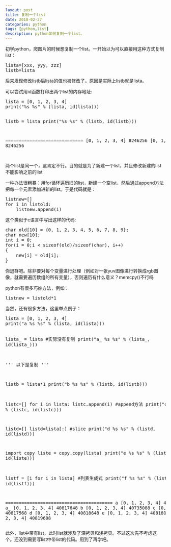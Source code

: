 ```yaml
---
layout: post
title: 复制一个list
date: 2018-02-27
categories: python
tags: [python,list]
description: python如何复制一个list。
---
```

<p>初学python，爬图片的时候想复制一个list。一开始以为可以直接用这种方式复制list：
</p>

<pre>
lista=[xxx, yyy, zzz]
listb=lista
</pre>

<p>后来发现修改listb后lista的值也被修改了。原因是实际上listb就是lista。</p>
<p>可以尝试用id函数打印出两个list的内存地址:</p>
<pre>
lista = [0, 1, 2, 3, 4]
print("%s %s" % (lista, id(lista)))

listb = lista
print("%s %s" % (listb, id(listb)))

=============================
[0, 1, 2, 3, 4] 8246256
[0, 1, 2, 3, 4] 8246256

</pre>

<p>
两个list是同一个，这肯定不行。目的就是为了新建一个list，并且修改新建的list不能影响之前的list    
</p>
<p>
一种办法很粗暴：用for循环遍历旧的list，新建一个空list，然后通过append方法把每一个元素添加进新的list。于是代码就是：
</p>
<pre>
listnew=[]
for i in listold:
    listnew.append(i)
</pre>
<p>
这个类似于c语言中写出这样的代码:
</p>
<pre>
char old[10] = {0, 1, 2, 3, 4, 5, 6, 7, 8, 9};
char new[10];
int i = 0;
for(i = 0;i < sizeof(old)/sizeof(char), i++)
{
	new[i] = old[i];
}
</pre>
<p>你退群吧。除非要对每个变量进行处理（例如对一张yuv图像进行转换成rgb图像，就需要遍历数组的所有变量），否则遍历有什么意义？memcpy()不行吗</p>
<p>python有很多巧妙方法，例如：</p>
<pre>
listnew = listold*1
</pre>
<p>当然，还有很多方法，这里举点例子：</p>
<pre>
lista = [0, 1, 2, 3, 4]
print("a %s %s" % (lista, id(lista)))

lista_ = lista					#实际没有复制
print("a_ %s %s" % (lista_, id(lista_)))

'''
以下是复制
'''

listb = lista*1
print("b %s %s" % (listb, id(listb)))

listc=[]
for i in lista:
    listc.append(i)				#append方法
print("c %s %s" % (listc, id(listc)))

listd=[]
listd=lista[:] 					#slice
print("d %s %s" % (listd, id(listd)))

import copy
liste = copy.copy(lista)
print("e %s %s" % (liste, id(liste)))

listf = [i for i in lista]		#列表生成式
print("f %s %s" % (listf, id(listf)))


========================================
a [0, 1, 2, 3, 4] 40817648
a_ [0, 1, 2, 3, 4] 40817648
b [0, 1, 2, 3, 4] 40735088
c [0, 1, 2, 3, 4] 40817568
d [0, 1, 2, 3, 4] 40818648
e [0, 1, 2, 3, 4] 40818008
f [0, 1, 2, 3, 4] 40819608
</pre>

此外，list中带有list，此时list就涉及了深拷贝和浅拷贝。不过这次先不考虑这个。还没到需要写list中带list的代码。用到了再学吧。
